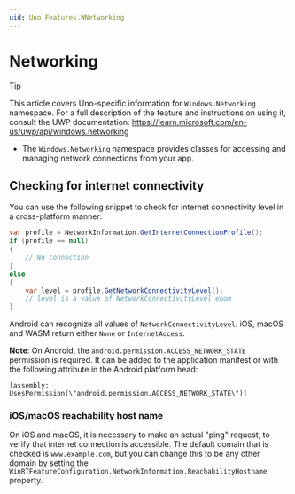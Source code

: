 ```yaml
---
uid: Uno.Features.WNetworking
---
```


# Networking

> [!TIP]
> This article covers Uno-specific information for `Windows.Networking` namespace. For a full description of the feature and instructions on using it, consult the UWP documentation: https://learn.microsoft.com/en-us/uwp/api/windows.networking

* The `Windows.Networking` namespace provides classes for accessing and managing network connections from your app.

## Checking for internet connectivity

You can use the following snippet to check for internet connectivity level in a cross-platform manner:

``` C#
var profile = NetworkInformation.GetInternetConnectionProfile();
if (profile == null)
{
    // No connection
}
else
{
    var level = profile.GetNetworkConnectivityLevel();
    // level is a value of NetworkConnectivityLevel enum
}
```


Android can recognize all values of `NetworkConnectivityLevel`. iOS, macOS and WASM return either `None` or `InternetAccess`.


**Note**: On Android, the `android.permission.ACCESS_NETWORK_STATE` permission is required. It can be added to the application manifest or with the following attribute in the Android platform head:
```
[assembly: UsesPermission(\"android.permission.ACCESS_NETWORK_STATE\")]
```

### iOS/macOS reachability host name

On iOS and macOS, it is necessary to make an actual "ping" request, to verify that internet connection is accessible. The default domain that is checked is `www.example.com`, but you can change this to be any other domain by setting the `WinRTFeatureConfiguration.NetworkInformation.ReachabilityHostname` property.
